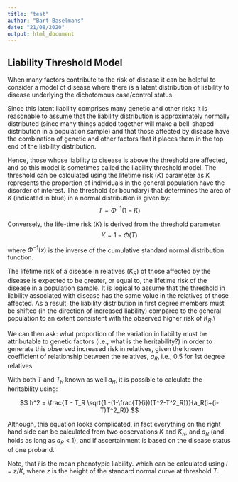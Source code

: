 ```yaml
---
title: "test"
author: "Bart Baselmans"
date: "21/08/2020"
output: html_document
---
```

## Liability Threshold Model

When many factors contribute to the risk of disease it can be helpful to consider a model of disease where there is a latent distribution of liability to disease underlying the dichotomous case/control status.

Since this latent liability comprises many genetic and other risks it is reasonable to assume that the liability distribution is approximately normally distributed (since many things added together will make a bell-shaped distribution in a population sample) and that those affected by disease have the combination of genetic and other factors that it places them in the top end of the liability distribution. 

Hence, those whose liability to disease is above the threshold are affected, and so this model is sometimes called the liability threshold model. The threshold can be calculated using the lifetime risk ($K$) parameter as $K$ represents the proportion of individuals in the general population have the disorder of interest. The threshold (or boundary) that determines the area of $K$ (indicated in blue) in a normal distribution is given by:
$$
T=\Phi^{-1}(1-K)
$$

Conversely, the life-time risk ($K$) is derived from the threshold parameter
$$
K = 1-\Phi(T)
$$

where $\Phi^{-1}(x)$ is the inverse of the cumulative standard normal distribution function. 

The lifetime risk of a disease in relatives ($K_{R}$) of those affected by the disease is expected to be greater, or equal to, the lifetime risk of the disease in a population sample. It is logical to assume that the threshold in liability associated with disease has the same value in the relatives of those affected. As a result, the liability distribution in first degree members must be shifted (in the direction of increased liability) compared to the general population to an extent consistent with the observed higher risk of $K_{R}$.\

We can then ask: what proportion of the variation in liability must be attributable to genetic factors (i.e., what is the heritability?) in order to generate this observed increased risk in relatives, given the known coefficient of relationship between the relatives, $a_R$, i.e., 0.5 for 1st degree relatives.

With both $T$ and $T_R$ known as well $a_R$, it is possible to calculate the heritability using:

$$
h^2 = \frac{T - T_R \sqrt{1 -(1-\frac{T}{i})(T^2-T^2_R)}}{a_R(i+(i-T)T^2_R)}
$$

Although, this equation looks complicated, in fact everything on the right hand side can be calculated from two observations $K$ and $K_R$, and $a_R$ (and holds as long as $a_R$ < 1), and  if ascertainment is based on the disease status of one proband. 

Note, that $i$ is the mean phenotypic liability. which can be calculated using $i$ = $z/K$, where $z$ is the height of the standard normal curve at threshold $T$.

